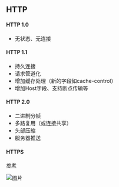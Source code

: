 ## HTTP

#### HTTP 1.0

- 无状态、无连接

#### HTTP 1.1

- 持久连接
- 请求管道化
- 增加缓存处理（新的字段如cache-control）
- 增加Host字段、支持断点传输等

#### HTTP 2.0

- 二进制分帧
- 多路复用（或连接共享）
- 头部压缩
- 服务器推送

#### HTTPS

[参考](https://www.jianshu.com/p/b0b6b88fe9fe)

![图片](https://upload-images.jianshu.io/upload_images/2829175-9385a8c5e94ad1da.png)